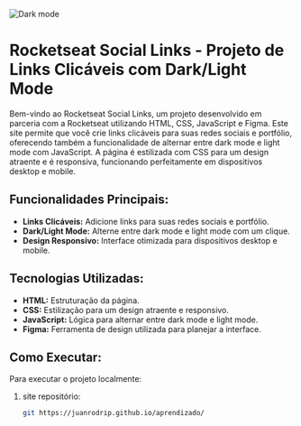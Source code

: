 

![Dark mode](https://github.com/juanrodrip/aprendizado/assets/165071916/ab793ae7-7f68-4eba-aa88-703f3885de91)



# Rocketseat Social Links - Projeto de Links Clicáveis com Dark/Light Mode

Bem-vindo ao Rocketseat Social Links, um projeto desenvolvido em parceria com a Rocketseat utilizando HTML, CSS, JavaScript e Figma. Este site permite que você crie links clicáveis para suas redes sociais e portfólio, oferecendo também a funcionalidade de alternar entre dark mode e light mode com JavaScript. A página é estilizada com CSS para um design atraente e é responsiva, funcionando perfeitamente em dispositivos desktop e mobile.

## Funcionalidades Principais:
- **Links Clicáveis:** Adicione links para suas redes sociais e portfólio.
- **Dark/Light Mode:** Alterne entre dark mode e light mode com um clique.
- **Design Responsivo:** Interface otimizada para dispositivos desktop e mobile.

## Tecnologias Utilizadas:
- **HTML:** Estruturação da página.
- **CSS:** Estilização para um design atraente e responsivo.
- **JavaScript:** Lógica para alternar entre dark mode e light mode.
- **Figma:** Ferramenta de design utilizada para planejar a interface.

## Como Executar:
Para executar o projeto localmente:
1. site repositório:
   ```bash
   git https://juanrodrip.github.io/aprendizado/
